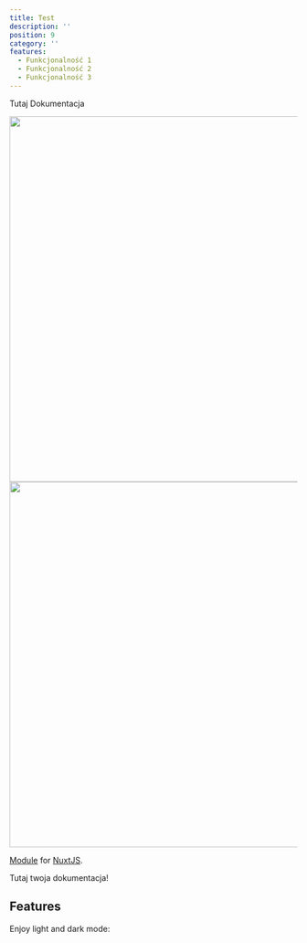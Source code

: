 ```yaml
---
title: Test
description: ''
position: 9
category: ''
features:
  - Funkcjonalność 1
  - Funkcjonalność 2
  - Funkcjonalność 3
---
```


Tutaj Dokumentacja

<img src="/preview.png" class="light-img" width="1280" height="640" alt=""/>
<img src="/preview-dark.png" class="dark-img" width="1280" height="640" alt=""/>

[Module]() for [NuxtJS](https://nuxtjs.org).

<alert type="success">

Tutaj twoja dokumentacja!

</alert>

## Features

<list :items="features"></list>

<p class="flex items-center">Enjoy light and dark mode:&nbsp;<app-color-switcher class="inline-flex ml-2"></app-color-switcher></p>
